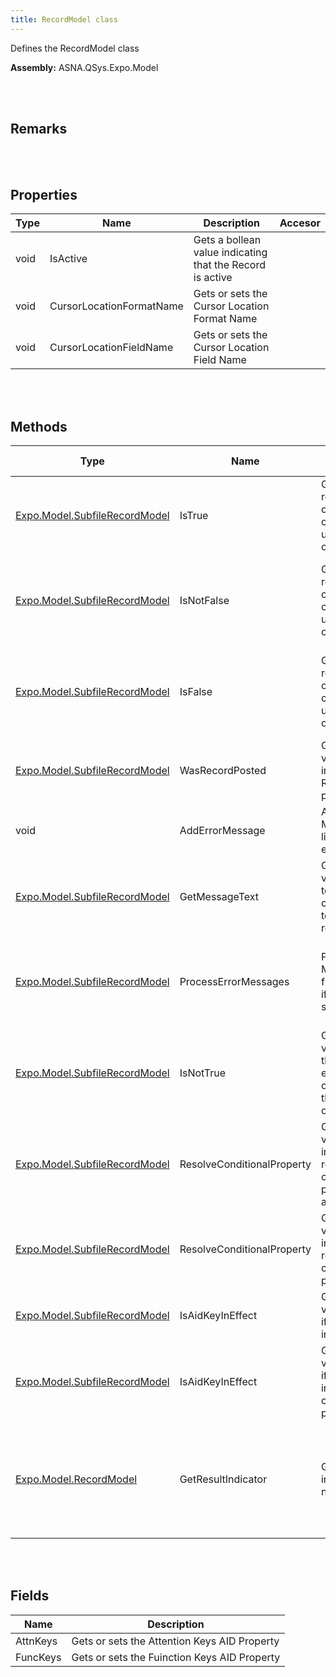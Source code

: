 ```yaml
---
title: RecordModel class
---
```


Defines the RecordModel class

**Assembly:** ASNA.QSys.Expo.Model

<br>
<br>

## Remarks

<br>
<br>

## Properties

| Type | Name | Description | Accesor
| --- | --- | --- | --- 
| void | IsActive | Gets a bollean value indicating that the Record is active | 
| void | CursorLocationFormatName | Gets or sets the Cursor Location Format Name | 
| void | CursorLocationFieldName | Gets or sets the Cursor Location Field Name | 

<br>
<br>

## Methods

| Type | Name | Description | Return Description 
| --- | --- | --- | --- 
| [Expo.Model.SubfileRecordModel](/reference/asna-qsys-expo/expo-model/subfile-record-model.html) | IsTrue | Gets the resulting value of the evaluation of the condition using the optionIndicators. | false only if there is no doubt about it. If anything goes wrong, return true
| [Expo.Model.SubfileRecordModel](/reference/asna-qsys-expo/expo-model/subfile-record-model.html) | IsNotFalse | Gets the resulting value of the evaluation of condition using the optionIndicators. | Return true only if there is no doubt about it. If anything goes wrong, return false
| [Expo.Model.SubfileRecordModel](/reference/asna-qsys-expo/expo-model/subfile-record-model.html) | IsFalse | Gets the resulting value of the evaluation of condition using the optionIndicators. | Return true only if there is no doubt about it. If anything goes wrong, return false
| [Expo.Model.SubfileRecordModel](/reference/asna-qsys-expo/expo-model/subfile-record-model.html) | WasRecordPosted | Gets a boolean value that indicates if the Record was posted | true is the Record was posted
| void | AddErrorMessage | Adds an Error Message to the list of Validation errors | 
| [Expo.Model.SubfileRecordModel](/reference/asna-qsys-expo/expo-model/subfile-record-model.html) | GetMessageText | Gets a string value with the text corresponding to the message requested. | The Message text
| [Expo.Model.SubfileRecordModel](/reference/asna-qsys-expo/expo-model/subfile-record-model.html) | ProcessErrorMessages | Process Error Message for a field in a record if the condition succeeds | true if error condition and error message was added to the validation error collection
| [Expo.Model.SubfileRecordModel](/reference/asna-qsys-expo/expo-model/subfile-record-model.html) | IsNotTrue | Gets a boolean value indicating the result of evaluation of the condition using the optionIndicators. | Return false only if there is no doubt about it. If anything goes wrong, return true
| [Expo.Model.SubfileRecordModel](/reference/asna-qsys-expo/expo-model/subfile-record-model.html) | ResolveConditionalProperty | Gets a string value that indicates the result of the condition in the property given as a string | The value corresponding to the condition
| [Expo.Model.SubfileRecordModel](/reference/asna-qsys-expo/expo-model/subfile-record-model.html) | ResolveConditionalProperty | Gets a string value that indicates the result of the condition in the property given | The value corresponding to the condition
| [Expo.Model.SubfileRecordModel](/reference/asna-qsys-expo/expo-model/subfile-record-model.html) | IsAidKeyInEffect | Gets a boolean value indicating if the Aid Key is in effect | true if the Aid key is in effect
| [Expo.Model.SubfileRecordModel](/reference/asna-qsys-expo/expo-model/subfile-record-model.html) | IsAidKeyInEffect | Gets a boolean value indicating if the Aid Key is in effect given a conditional property | true if the Aid key is in effect
| [Expo.Model.RecordModel](/reference/asna-qsys-expo/expo-model/record-model.html) | GetResultIndicator | Gets the result indicator numeric value | if result less than 100, the value is the result indicator, otherwise no response indicator was requested

<br>
<br>

## Fields

| Name | Description
| --- | --- 
| AttnKeys | Gets or sets the Attention Keys AID Property
| FuncKeys | Gets or sets the Fuinction Keys AID Property

<br>
<br>

